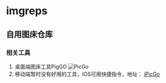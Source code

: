 # imgreps
## 自用图床仓库
### 相关工具
1. 桌面端图床工具PigGO
![PicGo](https://www.picgo.net/image/zreUy)
2. 移动端暂时没有好用的工具，IOS可用快捷指令，地址：
[iPicGo](https://www.icloud.com/shortcuts/7c950e63f0ff4533b125253705e18f7c)